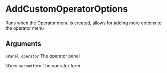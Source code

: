 # AddCustomOperatorOptions

Runs when the Operator menu is created, allows for adding more options to the operator menu

## Arguments
`DPanel operator` The operator panel

`DForm secondform` The operator form
